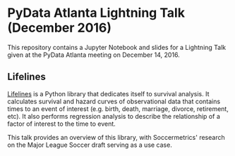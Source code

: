 PyData Atlanta Lightning Talk (December 2016)
=============================================

This repository contains a Jupyter Notebook and slides for a Lightning Talk given at the PyData Atlanta meeting on December 14, 2016.


Lifelines
---------

[Lifelines](http://lifelines.readthedocs.io) is a Python library that
dedicates itself to survival analysis. It calculates survival and hazard
curves of observational data that contains times to an event of interest
(e.g. birth, death, marriage, divorce, retirement, etc). It also
performs regression analysis to describe the relationship of a factor of
interest to the time to event.

This talk provides an overview of this library, with Soccermetrics'
research on the Major League Soccer draft serving as a use case.
